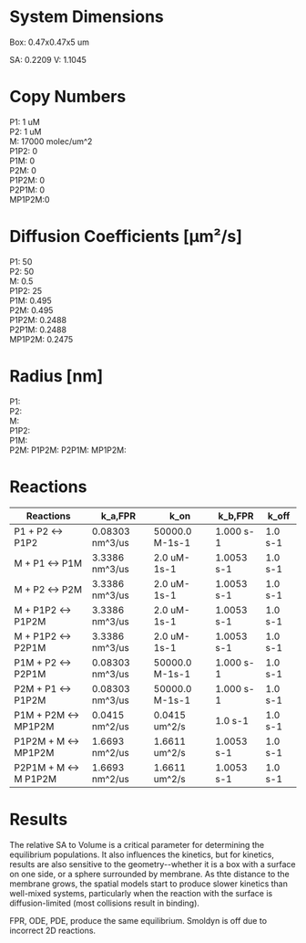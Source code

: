 # System Dimensions
Box: 0.47x0.47x5 um  

SA: 0.2209
V: 1.1045

# Copy Numbers  
P1: 1 uM  
P2: 1 uM  
M: 17000 molec/um^2  
P1P2: 0	  
P1M: 0  
P2M: 0  
P1P2M: 0  
P2P1M: 0  
MP1P2M:0  	

# Diffusion Coefficients [µm²/s]  
P1: 50  
P2: 50  
M: 0.5  
P1P2: 25  
P1M: 0.495  
P2M: 0.495  
P1P2M: 0.2488  
P2P1M: 0.2488  
MP1P2M: 0.2475 

# Radius [nm] 
P1:   
P2:   
M:   
P1P2:   
P1M:   
P2M: 
P1P2M: 
P2P1M: 
MP1P2M: 

# Reactions
				
| Reactions | k_a,FPR| k_on| k_b,FPR| k_off|
| --- | --- | --- | --- | --- |
| P1 + P2 <-> P1P2 | 0.08303 nm^3/us | 50000.0 M-1s-1 | 1.000 s-1 | 1.0 s-1 |  
| M + P1 <-> P1M | 3.3386 nm^3/us | 2.0 uM-1s-1 | 1.0053 s-1 | 1.0 s-1 |  
| M + P2 <-> P2M | 3.3386 nm^3/us | 2.0 uM-1s-1 | 1.0053 s-1 | 1.0 s-1 |  
|M + P1P2 <-> P1P2M|		3.3386 nm^3/us|	2.0 uM-1s-1|	1.0053 s-1|	1.0 s-1|
|M + P1P2 <-> P2P1M|		3.3386 nm^3/us|	2.0 uM-1s-1|	1.0053 s-1|	1.0 s-1|
|P1M + P2 <-> P2P1M|		0.08303 nm^3/us|	50000.0 M-1s-1|	1.000 s-1|	1.0 s-1|
|P2M + P1 <-> P1P2M|		0.08303 nm^3/us|	50000.0 M-1s-1|	1.000 s-1|	1.0 s-1|
|P1M + P2M <-> MP1P2M|		0.0415 nm^2/us|	0.0415 um^2/s|	1.0 s-1|	1.0 s-1|
|P1P2M + M <-> MP1P2M|		1.6693 nm^2/us|	1.6611 um^2/s|	1.0053 s-1|	1.0 s-1|
|P2P1M + M <-> M P1P2M|		1.6693 nm^2/us|	1.6611 um^2/s|	1.0053 s-1|	1.0 s-1|

# Results
The relative SA to Volume is a critical parameter for determining the equilibrium populations. It also influences the kinetics, but for kinetics, results are also sensitive to the geometry--whether it is a box with a surface on one side, or a sphere surrounded by membrane.
As thte distance to the membrane grows, the spatial models start to produce slower kinetics than well-mixed systems, particularly when the reaction with the surface is diffusion-limited (most collisions result in binding). 

FPR, ODE, PDE, produce the same equilibrium. Smoldyn is off due to incorrect 2D reactions.
